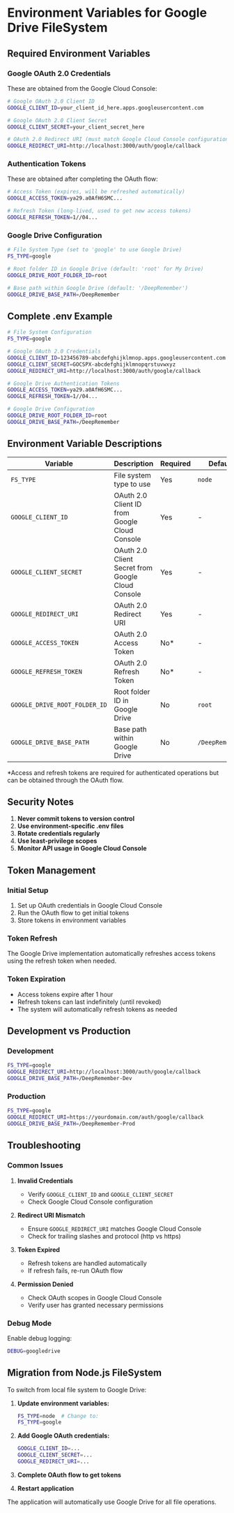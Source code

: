 # Environment Variables for Google Drive FileSystem

## Required Environment Variables

### Google OAuth 2.0 Credentials
These are obtained from the Google Cloud Console:

```bash
# Google OAuth 2.0 Client ID
GOOGLE_CLIENT_ID=your_client_id_here.apps.googleusercontent.com

# Google OAuth 2.0 Client Secret
GOOGLE_CLIENT_SECRET=your_client_secret_here

# OAuth 2.0 Redirect URI (must match Google Cloud Console configuration)
GOOGLE_REDIRECT_URI=http://localhost:3000/auth/google/callback
```

### Authentication Tokens
These are obtained after completing the OAuth flow:

```bash
# Access Token (expires, will be refreshed automatically)
GOOGLE_ACCESS_TOKEN=ya29.a0AfH6SMC...

# Refresh Token (long-lived, used to get new access tokens)
GOOGLE_REFRESH_TOKEN=1//04...
```

### Google Drive Configuration

```bash
# File System Type (set to 'google' to use Google Drive)
FS_TYPE=google

# Root folder ID in Google Drive (default: 'root' for My Drive)
GOOGLE_DRIVE_ROOT_FOLDER_ID=root

# Base path within Google Drive (default: '/DeepRemember')
GOOGLE_DRIVE_BASE_PATH=/DeepRemember
```

## Complete .env Example

```bash
# File System Configuration
FS_TYPE=google

# Google OAuth 2.0 Credentials
GOOGLE_CLIENT_ID=123456789-abcdefghijklmnop.apps.googleusercontent.com
GOOGLE_CLIENT_SECRET=GOCSPX-abcdefghijklmnopqrstuvwxyz
GOOGLE_REDIRECT_URI=http://localhost:3000/auth/google/callback

# Google Drive Authentication Tokens
GOOGLE_ACCESS_TOKEN=ya29.a0AfH6SMC...
GOOGLE_REFRESH_TOKEN=1//04...

# Google Drive Configuration
GOOGLE_DRIVE_ROOT_FOLDER_ID=root
GOOGLE_DRIVE_BASE_PATH=/DeepRemember
```

## Environment Variable Descriptions

| Variable | Description | Required | Default | Example |
|----------|-------------|----------|---------|---------|
| `FS_TYPE` | File system type to use | Yes | `node` | `google` |
| `GOOGLE_CLIENT_ID` | OAuth 2.0 Client ID from Google Cloud Console | Yes | - | `123...apps.googleusercontent.com` |
| `GOOGLE_CLIENT_SECRET` | OAuth 2.0 Client Secret from Google Cloud Console | Yes | - | `GOCSPX-...` |
| `GOOGLE_REDIRECT_URI` | OAuth 2.0 Redirect URI | Yes | - | `http://localhost:3000/auth/callback` |
| `GOOGLE_ACCESS_TOKEN` | OAuth 2.0 Access Token | No* | - | `ya29.a0AfH6SMC...` |
| `GOOGLE_REFRESH_TOKEN` | OAuth 2.0 Refresh Token | No* | - | `1//04...` |
| `GOOGLE_DRIVE_ROOT_FOLDER_ID` | Root folder ID in Google Drive | No | `root` | `1BxiMVs0XRA5nFMdKvBdBZjgmUUqptlbs74OgvE2upms` |
| `GOOGLE_DRIVE_BASE_PATH` | Base path within Google Drive | No | `/DeepRemember` | `/MyApp/Files` |

*Access and refresh tokens are required for authenticated operations but can be obtained through the OAuth flow.

## Security Notes

1. **Never commit tokens to version control**
2. **Use environment-specific .env files**
3. **Rotate credentials regularly**
4. **Use least-privilege scopes**
5. **Monitor API usage in Google Cloud Console**

## Token Management

### Initial Setup
1. Set up OAuth credentials in Google Cloud Console
2. Run the OAuth flow to get initial tokens
3. Store tokens in environment variables

### Token Refresh
The Google Drive implementation automatically refreshes access tokens using the refresh token when needed.

### Token Expiration
- Access tokens expire after 1 hour
- Refresh tokens can last indefinitely (until revoked)
- The system will automatically refresh tokens as needed

## Development vs Production

### Development
```bash
FS_TYPE=google
GOOGLE_REDIRECT_URI=http://localhost:3000/auth/google/callback
GOOGLE_DRIVE_BASE_PATH=/DeepRemember-Dev
```

### Production
```bash
FS_TYPE=google
GOOGLE_REDIRECT_URI=https://yourdomain.com/auth/google/callback
GOOGLE_DRIVE_BASE_PATH=/DeepRemember-Prod
```

## Troubleshooting

### Common Issues

1. **Invalid Credentials**
   - Verify `GOOGLE_CLIENT_ID` and `GOOGLE_CLIENT_SECRET`
   - Check Google Cloud Console configuration

2. **Redirect URI Mismatch**
   - Ensure `GOOGLE_REDIRECT_URI` matches Google Cloud Console
   - Check for trailing slashes and protocol (http vs https)

3. **Token Expired**
   - Refresh tokens are handled automatically
   - If refresh fails, re-run OAuth flow

4. **Permission Denied**
   - Check OAuth scopes in Google Cloud Console
   - Verify user has granted necessary permissions

### Debug Mode
Enable debug logging:
```bash
DEBUG=googledrive
```

## Migration from Node.js FileSystem

To switch from local file system to Google Drive:

1. **Update environment variables:**
   ```bash
   FS_TYPE=node  # Change to:
   FS_TYPE=google
   ```

2. **Add Google OAuth credentials:**
   ```bash
   GOOGLE_CLIENT_ID=...
   GOOGLE_CLIENT_SECRET=...
   GOOGLE_REDIRECT_URI=...
   ```

3. **Complete OAuth flow to get tokens**

4. **Restart application**

The application will automatically use Google Drive for all file operations.

